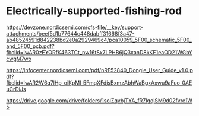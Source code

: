 # Electrically-supported-fishing-rod

https://devzone.nordicsemi.com/cfs-file/__key/support-attachments/beef5d1b77644c448dabff31668f3a47-ab48524591d842238bd2e0a2929469c4/pca10059_5F00_schematic_5F00_and_5F00_pcb.pdf?fbclid=IwAR0zEYORfK463TCt_nw16tSx7LPHB6jQ3xanD8kKF1eaOD21WGbYcwgM7wo

https://infocenter.nordicsemi.com/pdf/nRF52840_Dongle_User_Guide_v1.0.pdf?fbclid=IwAR2W6q7lHp_oiKpMl_5FmqXFdjsBxmzAbhWaBgxAxwu9aFuo_0AEuCrDiJs

https://drive.google.com/drive/folders/1soIZqvbjTYA_fR7IgqiSM9d02fvre1W5
